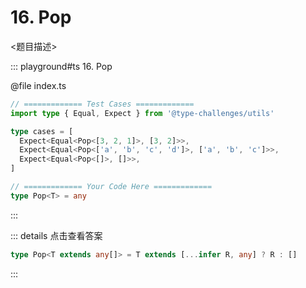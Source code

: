 # 16. Pop

<题目描述>

::: playground#ts 16. Pop

@file index.ts

```ts
// ============= Test Cases =============
import type { Equal, Expect } from '@type-challenges/utils'

type cases = [
  Expect<Equal<Pop<[3, 2, 1]>, [3, 2]>>,
  Expect<Equal<Pop<['a', 'b', 'c', 'd']>, ['a', 'b', 'c']>>,
  Expect<Equal<Pop<[]>, []>>,
]

// ============= Your Code Here =============
type Pop<T> = any
```

:::

::: details 点击查看答案

```ts
type Pop<T extends any[]> = T extends [...infer R, any] ? R : []
```

:::

